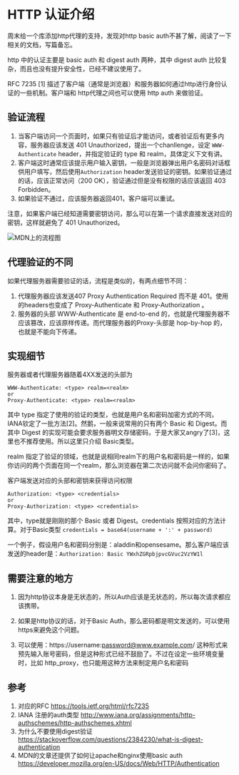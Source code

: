 # HTTP 认证介绍

<!--
ID: 17bb5f25-bca2-4639-a42f-4fde2df347bf
Status: publish
Date: 2017-09-04T03:39:00
Modified: 2020-05-16T11:51:04
wp_id: 580
-->

周末给一个库添加http代理的支持，发现对http basic auth不甚了解，阅读了一下相关的文档，写篇备忘。

http 中的认证主要是 basic auth 和 digest auth 两种，其中 digest auth 比较复杂，而且也没有提升安全性，已经不建议使用了。

RFC 7235 [1] 描述了客户端（通常是浏览器）和服务器如何通过http进行身份认证的一些机制。客户端和 http代理之间也可以使用 http auth 来做验证。
  
## 验证流程

1. 当客户端访问一个页面时，如果只有验证后才能访问，或者验证后有更多内容，服务器应该发送 401 Unauthorized，提出一个chanllenge，设定 `WWW-Authenticate` header，并指定验证的 type 和 realm，具体定义下文有讲。
2. 客户端这时通常应该提示用户输入密钥，一般是浏览器弹出用户名密码对话框供用户填写，然后使用`Authorization` header发送验证的密钥。如果验证通过的话，应该正常访问（200 OK），验证通过但是没有权限的话应该返回 403 Forbidden。
3. 如果验证不通过，应该服务器返回401，客户端可以重试。

注意，如果客户端已经知道需要密钥访问，那么可以在第一个请求直接发送对应的密钥，这样就避免了 401 Unauthorized。

![MDN上的流程图](https://mdn.mozillademos.org/files/14689/HTTPAuth.png)
 

## 代理验证的不同

如果代理服务器需要验证的话，流程是类似的，有两点细节不同：

1. 代理服务器应该发送407 Proxy Authentication Required 而不是 401。使用的headers也变成了 Proxy-Authenticate 和 Proxy-Authorization 。
2. 服务器的头部 WWW-Authenticate 是 end-to-end 的，也就是代理服务器不应该篡改，应该原样传递。而代理服务器的Proxy-头部是 hop-by-hop 的，也就是不能向下传递。


## 实现细节

服务器或者代理服务器随着4XX发送的头部为

```
WWW-Authenticate: <type> realm=<realm>
or
Proxy-Authenticate: <type> realm=<realm>
```

其中 type 指定了使用的验证的类型，也就是用户名和密码加密方式的不同，IANA钦定了一批方法[2]。然鹅，一般来说常用的只有两个 Basic 和 Digest。而其中 Digest 的实现可能会要求服务器明文存储密码，于是大家又angry了[3]，这里也不推荐使用。所以这里只介绍 Basic类型。

realm 指定了验证的领域，也就是说相同realm下的用户名和密码是一样的，如果你访问的两个页面在同一个realm，那么浏览器在第二次访问就不会问你密码了。


客户端发送对应的头部和密钥来获得访问权限

```
Authorization: <type> <credentials>
or
Proxy-Authorization: <type> <credentials>
```

其中，type就是刚刚的那个 Basic 或者 Digest。credentials 按照对应的方法计算。对于Basic类型 `credentials = base64(username + ':' + password)`

一个例子，假设用户名和密码分别是：aladdin和opensesame。那么客户端应该发送的header是：`Authorization: Basic YWxhZGRpbjpvcGVuc2VzYW1l`

## 需要注意的地方

1. 因为http协议本身是无状态的，所以Auth应该是无状态的，所以每次请求都应该携带。
 
2. 如果是http协议的话，对于Basic Auth，那么密码都是明文发送的，可以使用https来避免这个问题。

3. 可以使用：https://username:password@www.example.com/ 这种形式来预先输入账号密码，但是这种形式已经不鼓励了。不过在设定一些环境变量时，比如 http_proxy，也只能用这种方法来制定用户名和密码

## 参考

1. 对应的RFC https://tools.ietf.org/html/rfc7235
2. IANA 注册的auth类型 http://www.iana.org/assignments/http-authschemes/http-authschemes.xhtml
3. 为什么不要使用digest验证  https://stackoverflow.com/questions/2384230/what-is-digest-authentication
4. MDN的文章还提供了如何让apache和nginx使用basic auth https://developer.mozilla.org/en-US/docs/Web/HTTP/Authentication